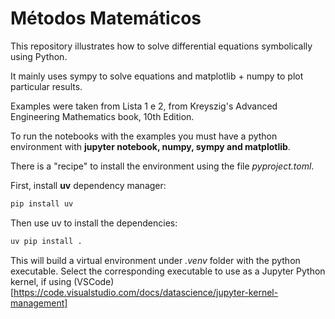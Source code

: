 # Métodos Matemáticos

This repository illustrates how to solve differential equations symbolically using Python.

It mainly uses sympy to solve equations and matplotlib + numpy to plot particular results.

Examples were taken from Lista 1 e 2, from Kreyszig's Advanced Engineering Mathematics book, 10th Edition.

To run the notebooks with the examples you must have a python environment with **jupyter notebook, numpy, sympy and matplotlib**.

There is a "recipe" to install the environment using the file *pyproject.toml*.

First, install **uv** dependency manager:

```bash
pip install uv
```

Then use uv to install the dependencies:

```bash
uv pip install .
```

This will build a virtual environment under *.venv* folder with the python executable.
Select the corresponding executable to use as a Jupyter Python kernel, if using (VSCode)[https://code.visualstudio.com/docs/datascience/jupyter-kernel-management]

